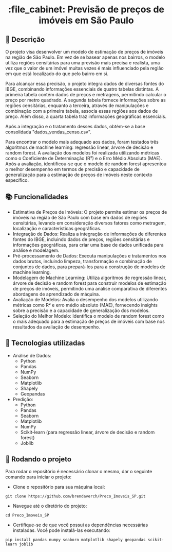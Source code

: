 <h1 align="center">:file_cabinet: Previsão de preços de imóveis em São Paulo</h1>

## :memo: Descrição
O projeto visa desenvolver um modelo de estimação de preços de imóveis na região de São Paulo. Em vez de se basear apenas nos bairros, o modelo utiliza regiões censitárias para uma previsão mais precisa e realista, uma vez que o valor de um imóvel muitas vezes é mais influenciado pela região em que está localizado do que pelo bairro em si.

Para alcançar essa precisão, o projeto integra dados de diversas fontes do IBGE, combinando informações essenciais de quatro tabelas distintas. A primeira tabela contém dados de preços e metragens, permitindo calcular o preço por metro quadrado. A segunda tabela fornece informações sobre as regiões censitárias, enquanto a terceira, através de manipulações e combinação com a primeira tabela, associa essas regiões aos dados de preço. Além disso, a quarta tabela traz informações geográficas essenciais.

Após a integração e o tratamento desses dados, obtém-se a base consolidada "dados_vendas_censo.csv".

Para encontrar o modelo mais adequado aos dados, foram testados três algoritmos de machine learning: regressão linear, árvore de decisão e random forest. A avaliação dos modelos foi realizada utilizando métricas como o Coeficiente de Determinação (R²) e o Erro Médio Absoluto (MAE). Após a avaliação, identificou-se que o modelo de random forest apresentou o melhor desempenho em termos de precisão e capacidade de generalização para a estimação de preços de imóveis neste contexto específico.

## :books: Funcionalidades
* Estimativa de Preços de Imóveis: O projeto permite estimar os preços de imóveis na região de São Paulo com base em dados de regiões censitárias, levando em consideração diversos fatores como metragem, localização e características geográficas.
* Integração de Dados: Realiza a integração de informações de diferentes fontes do IBGE, incluindo dados de preços, regiões censitárias e informações geográficas, para criar uma base de dados unificada para análise e modelagem.
* Pré-processamento de Dados: Executa manipulações e tratamentos nos dados brutos, incluindo limpeza, transformação e combinação de conjuntos de dados, para prepará-los para a construção de modelos de machine learning.
* Modelagem de Machine Learning: Utiliza algoritmos de regressão linear, árvore de decisão e random forest para construir modelos de estimação de preços de imóveis, permitindo uma análise comparativa de diferentes abordagens de aprendizado de máquina.
* Avaliação de Modelos: Avalia o desempenho dos modelos utilizando métricas como R² e erro médio absoluto (MAE), fornecendo insights sobre a precisão e a capacidade de generalização dos modelos.
* Seleção do Melhor Modelo: Identifica o modelo de random forest como o mais adequado para a estimação de preços de imóveis com base nos resultados da avaliação de desempenho.

## :wrench: Tecnologias utilizadas
* Análise de Dados:
   * Python
   * Pandas
   * NumPy
   * Seaborn
   * Matplotlib
   * Shapely
   * Geopandas
* Predição:
   * Python
   * Pandas
   * Seaborn
   * Matplotlib
   * NumPy
   * Scikit-learn (para regressão linear, árvore de decisão e random forest)
   * Joblib

## :rocket: Rodando o projeto
Para rodar o repositório é necessário clonar o mesmo, dar o seguinte comando para iniciar o projeto:
* Clone o repositório para sua máquina local:
```
git clone https://github.com/brendaverch/Preco_Imoveis_SP.git
```
* Navegue até o diretório do projeto:
```
cd Preco_Imoveis_SP
```
* Certifique-se de que você possui as dependências necessárias instaladas. Você pode instalá-las executando:
```
pip install pandas numpy seaborn matplotlib shapely geopandas scikit-learn joblib
```
